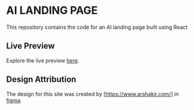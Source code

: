 # AI LANDING PAGE
This repository contains the code for an AI landing page built using React


## Live Preview

Explore the live preview [here](https://gpt10.netlify.app/).

## Design Attribution
The design for this site was created by [https://www.arshakir.com/] in [figma](https://www.figma.com/file/lz9lLpFHMxHm2odnwM3R0z/gpt3?type=design&node-id=0-15&mode=design&t=tSlCMSEfXNgH6gcp-0).
